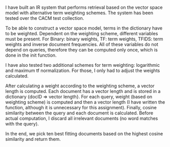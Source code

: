 I have built an IR system that performs retrieval based on the vector space model with alternative term weighting schemes. The system has been tested over the CACM test collection.

To be able to construct a vector space model, terms in the dictionary have to be weighted. Dependent on the weighting scheme, different variables must be present. For Binary: binary weights, TF: term weights, TFIDS: term weights and inverse document frequencies. All of these variables do not depend on queries, therefore they can be computed only once, which is done in the init function.

I have also tested two additional schemes for term weighting: logarithmic and maximum tf normalization. For those, I only had to adjust the weights calculated.

After calculating a weight according to the weighting scheme, a vector length is computed. Each document has a vector length and is stored in a dictionary {docID ⇒ vector length}. For each query, weight (based on weighting scheme) is computed and then a vector length (I have written the function, although it is unnecessary for this assignment). Finally, cosine similarity between the query and each document is calculated. Before actual computation, I discard all irrelevant documents (no word matches with the query).

In the end, we pick ten best fitting documents based on the highest cosine similarity and return
them.
